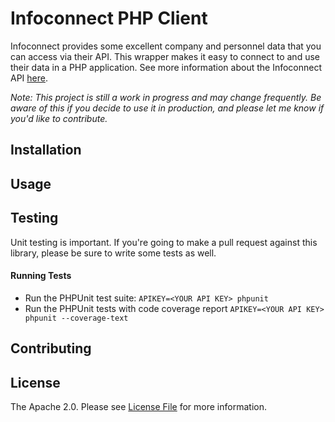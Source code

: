 # Infoconnect PHP Client
Infoconnect provides some excellent company and personnel data that you can access
via their API. This wrapper makes it easy to connect to and use their data in a
PHP application. See more information about the Infoconnect API
[here](http://developer.infoconnect.com/apis).

*Note: This project is still a work in progress
and may change frequently. Be aware of this if 
you decide to use it in production, and
please let me know if you'd like to contribute.*

## Installation

## Usage


## Testing

Unit testing is important. If you're going to make a pull request against this library, 
please be sure to write some tests as well.

#### Running Tests
- Run the PHPUnit test suite: `APIKEY=<YOUR API KEY> phpunit`
- Run the PHPUnit tests with code coverage report `APIKEY=<YOUR API KEY> phpunit --coverage-text`

## Contributing

## License

The Apache 2.0. Please see [License File](https://github.com/jobbrander/infoconnect-php-client/blob/master/LICENSE) for more information.
